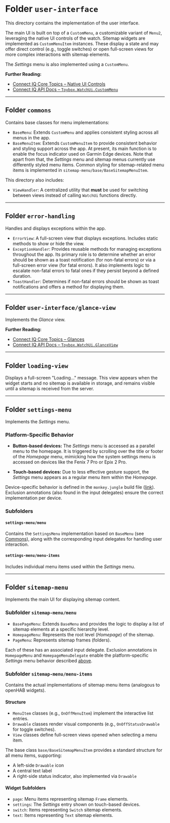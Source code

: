 # Folder `user-interface`

This directory contains the implementation of the user interface.

The main UI is built on top of a `CustomMenu`, a customizable variant of `Menu2`, leveraging the native UI controls of the watch. Sitemap widgets are implemented as `CustomMenuItem` instances. These display a state and may offer direct control (e.g., toggle switches) or open full-screen views for more complex interactions with sitemap elements.

The *Settings* menu is also implemented using a `CustomMenu`.

**Further Reading:**

* [Connect IQ Core Topics – Native UI Controls](https://developer.garmin.com/connect-iq/core-topics/native-controls/)
* [Connect IQ API Docs – `Toybox.WatchUi.CustomMenu`](https://developer.garmin.com/connect-iq/api-docs/Toybox/WatchUi/CustomMenu.html)

---

## Folder `commons`

Contains base classes for menu implementations:

* `BaseMenu`: Extends `CustomMenu` and applies consistent styling across all menus in the app.
* `BaseMenuItem`: Extends `CustomMenuItem` to provide consistent behavior and styling support across the app. At present, its main function is to enable the focus indicator used on Garmin Edge devices.
  Note that apart from that, the *Settings* menu and sitemap menus currently use differently styled menu items. Common styling for sitemap-related menu items is implemented in `sitemap-menu/base/BaseSitemapMenuItem`.

This directory also includes:

* `ViewHandler`: A centralized utility that **must** be used for switching between views instead of calling `WatchUi` functions directly.

---

## Folder `error-handling`

Handles and displays exceptions within the app.

* `ErrorView`: A full-screen view that displays exceptions. Includes static methods to show or hide the view.
* `ExceptionHandler`: Provides reusable methods for managing exceptions throughout the app. Its primary role is to determine whether an error should be shown as a toast notification (for non-fatal errors) or via a full-screen error view (for fatal errors). It also implements logic to escalate non-fatal errors to fatal ones if they persist beyond a defined duration.
* `ToastHandler`: Determines if non-fatal errors should be shown as toast notifications and offers a method for displaying them.

---

## Folder `user-interface/glance-view`

Implements the *Glance* view.

**Further Reading:**

* [Connect IQ Core Topics – Glances](https://developer.garmin.com/connect-iq/core-topics/glances/)
* [Connect IQ API Docs – `Toybox.WatchUi.GlanceView`](https://developer.garmin.com/connect-iq/api-docs/Toybox/WatchUi/GlanceView.html)

---

## Folder `loading-view`

Displays a full-screen "Loading..." message. This view appears when the widget starts and no sitemap is available in storage, and remains visible until a sitemap is received from the server.

---

## Folder `settings-menu`

Implements the *Settings* menu.

### Platform-Specific Behavior

* **Button-based devices:**
  The *Settings* menu is accessed as a parallel menu to the homepage. It is triggered by scrolling over the title or footer of the *Homepage* menu, mimicking how the system settings menu is accessed on devices like the Fenix 7 Pro or Epix 2 Pro.

* **Touch-based devices:**
  Due to less effective gesture support, the *Settings* menu appears as a regular menu item within the *Homepage*.

Device-specific behavior is defined in the `monkey.jungle` build file ([link](https://github.com/TheNinth7/ohg?tab=readme-ov-file#root-folder-)). Exclusion annotations (also found in the input delegates) ensure the correct implementation per device.

### Subfolders

#### `settings-menu/menu`

Contains the `SettingsMenu` implementation based on `BaseMenu` (see [Commons](#folder-commons)), along with the corresponding input delegates for handling user interaction.

#### `settings-menu/menu-items`

Includes individual menu items used within the *Settings* menu.

---

## Folder `sitemap-menu`

Implements the main UI for displaying sitemap content.

### Subfolder `sitemap-menu/menu`

* `BasePageMenu`: Extends `BaseMenu` and provides the logic to display a list of sitemap elements at a specific hierarchy level.
* `HomepageMenu`: Represents the root level (*Homepage*) of the sitemap.
* `PageMenu`: Represents sitemap frames (folders).

Each of these has an associated input delegate. Exclusion annotations in `HomepageMenu` and `HomepageMenuDelegate` enable the platform-specific *Settings* menu behavior described [above](#folder-settings-menu).

### Subfolder `sitemap-menu/menu-items`

Contains the actual implementations of sitemap menu items (analogous to openHAB widgets).

#### Structure

* `MenuItem` classes (e.g., `OnOffMenuItem`) implement the interactive list entries.
* `Drawable` classes render visual components (e.g., `OnOffStatusDrawable` for toggle switches).
* `View` classes define full-screen views opened when selecting a menu item.

The base class `base/BaseSitemapMenuItem` provides a standard structure for all menu items, supporting:

* A left-side `Drawable` icon
* A central text label
* A right-side status indicator, also implemented via `Drawable`

#### Widget Subfolders

* `page`: Menu items representing sitemap `Frame` elements.
* `settings`: The *Settings* entry shown on touch-based devices.
* `switch`: Items representing `Switch` sitemap elements.
* `text`: Items representing `Text` sitemap elements.

